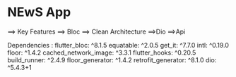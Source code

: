 # NEwS App

 ==> Key Features
 ==> Bloc
 ==> Clean Architecture
 ==>Dio
 ==>Api


Dependencies :
flutter_bloc: ^8.1.5
  equatable: ^2.0.5
  get_it: ^7.7.0
  intl: ^0.19.0
  floor: ^1.4.2
  cached_network_image: ^3.3.1
  flutter_hooks: ^0.20.5
  build_runner: ^2.4.9
  floor_generator: ^1.4.2
  retrofit_generator: ^8.1.0
  dio: ^5.4.3+1
